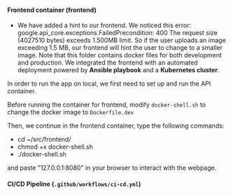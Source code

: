 #### Frontend container (frontend)

- We have added a hint to our frontend. We noticed this error: google.api_core.exceptions.FailedPrecondition: 400 The request size (4027510 bytes) exceeds 1.500MB limit. So if the user uploads an image exceeding 1.5 MB, our frontend will hint the user to change to a smaller image. Note that this folder contains docker files for both development and production. We integrated the frontend with an automated deployment powered by **Ansible playbook** and a **Kubernetes cluster**.

In order to run the app on local, we first need to set up and run the API container.

Before running the container for frontend, modify `docker-shell.sh` to change the docker image to `Dockerfile.dev`

Then, we continue in the frontend container, type the following commands:
-   cd ~/src/frontend/
-   chmod +x docker-shell.sh
-   ./docker-shell.sh

and paste "127.0.0.1:8080" in your browser to interact with the webpage.

#### CI/CD Pipeline (`.github/workflows/ci-cd.yml`)